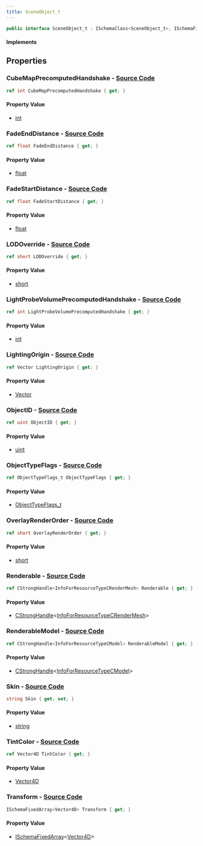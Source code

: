 ```yaml
---
title: SceneObject_t
---
```


```csharp
public interface SceneObject_t : ISchemaClass<SceneObject_t>, ISchemaField, ISchemaClass, INativeHandle
```

#### Implements

## Properties

### **CubeMapPrecomputedHandshake** - [Source Code](https://github.com/swiftly-solution/swiftlys2/blob/main/managed/src/SwiftlyS2.Generated/Schemas/Interfaces/SceneObject_t.cs#L36)

```csharp
ref int CubeMapPrecomputedHandshake { get; }
```

#### Property Value

- [int](https://learn.microsoft.com/dotnet/api/system.int32)

### **FadeEndDistance** - [Source Code](https://github.com/swiftly-solution/swiftlys2/blob/main/managed/src/SwiftlyS2.Generated/Schemas/Interfaces/SceneObject_t.cs#L22)

```csharp
ref float FadeEndDistance { get; }
```

#### Property Value

- [float](https://learn.microsoft.com/dotnet/api/system.single)

### **FadeStartDistance** - [Source Code](https://github.com/swiftly-solution/swiftlys2/blob/main/managed/src/SwiftlyS2.Generated/Schemas/Interfaces/SceneObject_t.cs#L20)

```csharp
ref float FadeStartDistance { get; }
```

#### Property Value

- [float](https://learn.microsoft.com/dotnet/api/system.single)

### **LODOverride** - [Source Code](https://github.com/swiftly-solution/swiftlys2/blob/main/managed/src/SwiftlyS2.Generated/Schemas/Interfaces/SceneObject_t.cs#L34)

```csharp
ref short LODOverride { get; }
```

#### Property Value

- [short](https://learn.microsoft.com/dotnet/api/system.int16)

### **LightProbeVolumePrecomputedHandshake** - [Source Code](https://github.com/swiftly-solution/swiftlys2/blob/main/managed/src/SwiftlyS2.Generated/Schemas/Interfaces/SceneObject_t.cs#L38)

```csharp
ref int LightProbeVolumePrecomputedHandshake { get; }
```

#### Property Value

- [int](https://learn.microsoft.com/dotnet/api/system.int32)

### **LightingOrigin** - [Source Code](https://github.com/swiftly-solution/swiftlys2/blob/main/managed/src/SwiftlyS2.Generated/Schemas/Interfaces/SceneObject_t.cs#L30)

```csharp
ref Vector LightingOrigin { get; }
```

#### Property Value

- [Vector](/docs/api/shared/natives/vector)

### **ObjectID** - [Source Code](https://github.com/swiftly-solution/swiftlys2/blob/main/managed/src/SwiftlyS2.Generated/Schemas/Interfaces/SceneObject_t.cs#L16)

```csharp
ref uint ObjectID { get; }
```

#### Property Value

- [uint](https://learn.microsoft.com/dotnet/api/system.uint32)

### **ObjectTypeFlags** - [Source Code](https://github.com/swiftly-solution/swiftlys2/blob/main/managed/src/SwiftlyS2.Generated/Schemas/Interfaces/SceneObject_t.cs#L28)

```csharp
ref ObjectTypeFlags_t ObjectTypeFlags { get; }
```

#### Property Value

- [ObjectTypeFlags_t](/docs/api/shared/schemadefinitions/objecttypeflags_t)

### **OverlayRenderOrder** - [Source Code](https://github.com/swiftly-solution/swiftlys2/blob/main/managed/src/SwiftlyS2.Generated/Schemas/Interfaces/SceneObject_t.cs#L32)

```csharp
ref short OverlayRenderOrder { get; }
```

#### Property Value

- [short](https://learn.microsoft.com/dotnet/api/system.int16)

### **Renderable** - [Source Code](https://github.com/swiftly-solution/swiftlys2/blob/main/managed/src/SwiftlyS2.Generated/Schemas/Interfaces/SceneObject_t.cs#L42)

```csharp
ref CStrongHandle<InfoForResourceTypeCRenderMesh> Renderable { get; }
```

#### Property Value

- [CStrongHandle](/docs/api/shared/natives/cstronghandle-1)<[InfoForResourceTypeCRenderMesh](/docs/api/shared/schemadefinitions/infoforresourcetypecrendermesh)>

### **RenderableModel** - [Source Code](https://github.com/swiftly-solution/swiftlys2/blob/main/managed/src/SwiftlyS2.Generated/Schemas/Interfaces/SceneObject_t.cs#L40)

```csharp
ref CStrongHandle<InfoForResourceTypeCModel> RenderableModel { get; }
```

#### Property Value

- [CStrongHandle](/docs/api/shared/natives/cstronghandle-1)<[InfoForResourceTypeCModel](/docs/api/shared/schemadefinitions/infoforresourcetypecmodel)>

### **Skin** - [Source Code](https://github.com/swiftly-solution/swiftlys2/blob/main/managed/src/SwiftlyS2.Generated/Schemas/Interfaces/SceneObject_t.cs#L26)

```csharp
string Skin { get; set; }
```

#### Property Value

- [string](https://learn.microsoft.com/dotnet/api/system.string)

### **TintColor** - [Source Code](https://github.com/swiftly-solution/swiftlys2/blob/main/managed/src/SwiftlyS2.Generated/Schemas/Interfaces/SceneObject_t.cs#L24)

```csharp
ref Vector4D TintColor { get; }
```

#### Property Value

- [Vector4D](/docs/api/shared/natives/vector4d)

### **Transform** - [Source Code](https://github.com/swiftly-solution/swiftlys2/blob/main/managed/src/SwiftlyS2.Generated/Schemas/Interfaces/SceneObject_t.cs#L18)

```csharp
ISchemaFixedArray<Vector4D> Transform { get; }
```

#### Property Value

- [ISchemaFixedArray](/docs/api/shared/schemas/ischemafixedarray-1)<[Vector4D](/docs/api/shared/natives/vector4d)>

